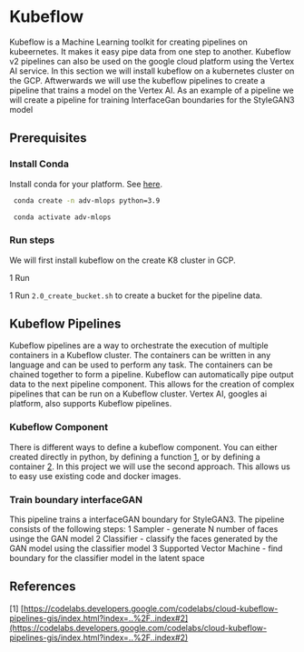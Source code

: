# Kubeflow

Kubeflow is a Machine Learning toolkit for creating pipelines on kubeernetes. It makes it easy pipe data from one step to another. Kubeflow v2 pipelines can also be used on the google cloud platform using the Vertex AI service. In this section we will install kubeflow on a kubernetes cluster on the GCP. Aftwerwards we will use the kubeflow pipelines to create a pipeline that trains a model on the Vertex AI. As an example of a pipeline we will create a pipeline for training InterfaceGan boundaries for the StyleGAN3 model

## Prerequisites

### Install Conda

Install conda for your platform. See [here](https://docs.conda.io/projects/conda/en/latest/user-guide/install/index.html).

```bash
 conda create -n adv-mlops python=3.9
```

```bash
 conda activate adv-mlops
```

### Run steps
We will first install kubeflow on the create K8 cluster in GCP.

1 Run

1 Run `2.0_create_bucket.sh` to create a bucket for the pipeline data.

## Kubeflow Pipelines
Kubeflow pipelines are a way to orchestrate the execution of multiple containers in a Kubeflow cluster. The containers can be written in any language and can be used to perform any task. The containers can be chained together to form a pipeline. Kubeflow can automatically pipe output data to the next pipeline component. This allows for the creation of complex pipelines that can be run on a Kubeflow cluster. Vertex AI, googles ai platform, also supports Kubeflow pipelines.

### Kubeflow Component
There is different ways to define a kubeflow component. You can either created directly in python, by defining a function [1](https://www.kubeflow.org/docs/components/pipelines/v1/sdk-v2/python-function-components/), or by defining a container [2](https://www.kubeflow.org/docs/components/pipelines/v1/sdk-v2/component-development/). In this project we will use the second approach. This allows us to easy use existing code and docker images.

### Train boundary interfaceGAN

This pipeline trains a interfaceGAN boundary for StyleGAN3. The pipeline consists of the following steps:
1 Sampler - generate N number of faces usinge the GAN model
2 Classifier - classify the faces generated by the GAN model using the classifier model
3 Supported Vector Machine - find boundary for the classifier model in the latent space

## References

[1] [https://codelabs.developers.google.com/codelabs/cloud-kubeflow-pipelines-gis/index.html?index=..%2F..index#2](https://codelabs.developers.google.com/codelabs/cloud-kubeflow-pipelines-gis/index.html?index=..%2F..index#2)
